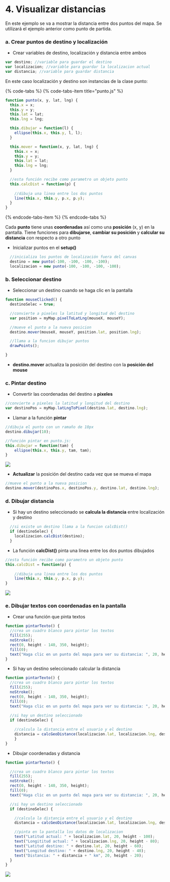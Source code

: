 # 4. Visualizar distancias

En este ejemplo se va a mostrar la distancia entre dos puntos del mapa. Se utilizará el ejemplo anterior como punto de partida.

### a. Crear puntos de destino y localización

* Crear variables de destino, localización y distancia entre ambos

```javascript
var destino; //variable para guardar el destino
var localizacion; //variable para guardar la localizacion actual
var distancia; //variable para guardar distancia
```

En este caso localización y destino son instancias de la clase punto: 

{% code-tabs %}
{% code-tabs-item title="punto.js" %}
```javascript
function punto(x, y, lat, lng) {
  this.x = x;
  this.y = y;
  this.lat = lat;
  this.lng = lng;

  this.dibujar = function(l) {
    ellipse(this.x, this.y, l, l);
  }

  this.mover = function(x, y, lat, lng) {
    this.x = x;
    this.y = y;
    this.lat = lat;
    this.lng = lng;
  }

  //esta función recibe como parametro un objeto punto
  this.calcDist = function(p) {
    
    //dibuja una linea entre los dos puntos
    line(this.x, this.y, p.x, p.y);
  }
}
```
{% endcode-tabs-item %}
{% endcode-tabs %}

Cada **punto** tiene unas **coordenadas** así como una **posición** \(x, y\) en la pantalla. Tiene funciones para **dibujarse**, **cambiar su posición** y **calcular su distancia** con respecto a otro punto

* Inicializar puntos en el **setup\(\)**

```javascript
  //inicializa los puntos de localización fuera del canvas
  destino = new punto(-100, -100, -100, -100);
  localizacion = new punto(-100, -100, -100, -100);
```

### b. Seleccionar destino

* Seleccionar un destino cuando se haga clic en la pantalla

```javascript
function mouseClicked() {
  destinoSelec = true;

  //convierte a pixeles la latitud y longitud del destino
  var position = myMap.pixelToLatLng(mouseX, mouseY);

  //mueve el punto a la nueva posicion
  destino.mover(mouseX, mouseY, position.lat, position.lng);

  //llama a la funcion dibujar puntos
  drawPoints();

}
```

* **destino.mover** actualiza la posición del destino con la **posición del mouse**

### c. Pintar destino

* Convertir las coordenadas del destino a **pixeles**

```javascript
//convierte a pixeles la latitud y longitud del destino
var destinoPos = myMap.latLngToPixel(destino.lat, destino.lng);
```

* Llamar a la función **pintar**

```javascript
//dibuja el punto con un ramaño de 10px
destino.dibujar(10);
```

```javascript
//función pintar en punto.js:
this.dibujar = function(tam) {
    ellipse(this.x, this.y, tam, tam);
}
```

![](../../.gitbook/assets/captura-de-pantalla-2018-10-21-a-las-4.18.40-p.m..png)

* **Actualizar** la posición del destino cada vez que se mueva el mapa

```javascript
//mueve el punto a la nueva posicion
destino.mover(destinoPos.x, destinoPos.y, destino.lat, destino.lng);
```

### d. Dibujar distancia

* Si hay un destino seleccionado se **calcula la distancia** entre localización y destino

```javascript
  //si existe un destino llama a la funcion calcDist()
  if (destinoSelec) {
    localizacion.calcDist(destino);
  }
```

* La función **calcDist\(\)** pinta una linea entre los dos puntos dibujados

```javascript
//esta función recibe como parametro un objeto punto
this.calcDist = function(p) {
       
    //dibuja una linea entre los dos puntos
    line(this.x, this.y, p.x, p.y);
}
```

![](../../.gitbook/assets/captura-de-pantalla-2018-10-21-a-las-4.17.19-p.m..png)

### e. Dibujar textos con coordenadas en la pantalla

* Crear una función que pinta textos

```javascript
function pintarTexto() {
  //crea un cuadro blanco para pintar los textos
  fill(255);
  noStroke();
  rect(0, height - 140, 350, height);
  fill(0);
  text("Haga clic en un punto del mapa para ver su distancia: ", 20, height - 120);
}
```

* Si hay un destino seleccionado calcular la distancia

```javascript
function pintarTexto() {
  //crea un cuadro blanco para pintar los textos
  fill(255);
  noStroke();
  rect(0, height - 140, 350, height);
  fill(0);
  text("Haga clic en un punto del mapa para ver su distancia: ", 20, height - 120);
  
  //si hay un destino seleccionado
  if (destinoSelec) {

    //calcula la distancia entre el usuario y el destino
    distancia = calcGeoDistance(localizacion.lat, localizacion.lng, destino.lat, destino.lng, 'km')
    }
}
```

* Dibujar coordenadas y distancia

```javascript
function pintarTexto() {

  //crea un cuadro blanco para pintar los textos
  fill(255);
  noStroke();
  rect(0, height - 140, 350, height);
  fill(0);
  text("Haga clic en un punto del mapa para ver su distancia: ", 20, height - 120);

  //si hay un destino seleccionado
  if (destinoSelec) {

    //calcula la distancia entre el usuario y el destino
    distancia = calcGeoDistance(localizacion.lat, localizacion.lng, destino.lat, destino.lng, 'km')

    //pinta en la pantalla los datos de localizacion
    text("Latitud actual: " + localizacion.lat, 20, height - 100);
    text("Longititud actual: " + localizacion.lng, 20, height - 80);
    text("Latitud destino: " + destino.lat, 20, height - 60);
    text("Longitud destino: " + destino.lng, 20, height - 40);
    text("Distancia: " + distancia + " km", 20, height - 20);
  }
}

```

![](../../.gitbook/assets/captura-de-pantalla-2018-10-21-a-las-4.23.21-p.m..png)

